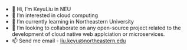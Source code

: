 - 👋 Hi, I’m KeyuLiu in NEU
- 👀 I’m interested in cloud computing
- 🌱 I’m currently learning in Northeastern University
- 💞️ I’m looking to collaborate on any open-source project related to the development of cloud native web applciation or microservices.
- 📫 Send me email - liu.keyu@northeastern.edu

<!---
KeyuLiu-NEU/KeyuLiu-NEU is a ✨ special ✨ repository because its `README.md` (this file) appears on your GitHub profile.
You can click the Preview link to take a look at your changes.
--->
